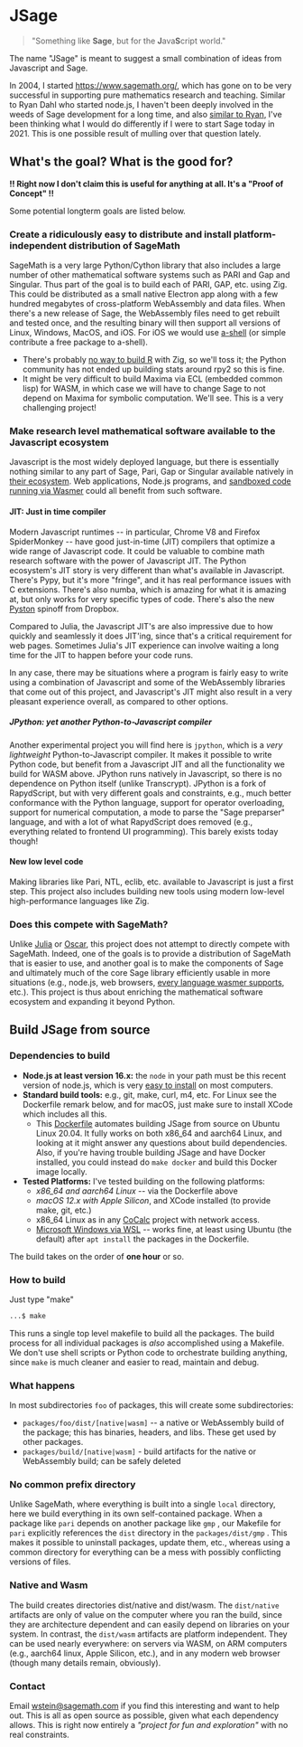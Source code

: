 # JSage

> "Something like **Sage**, but for the **J**ava**S**cript world."

The name "JSage" is meant to suggest a small combination of ideas from Javascript and Sage.

In 2004, I started https://www.sagemath.org/, which has gone on to be very successful in supporting pure mathematics research and teaching. Similar to Ryan Dahl who started node.js, I haven't been deeply involved in the weeds of Sage development for a long time, and also [similar to Ryan](https://www.youtube.com/watch?v=M3BM9TB-8yA), I've been thinking what I would do differently if I were to start Sage today in 2021. This is one possible result of mulling over that question lately.

## What's the goal? What is the good for?

**!! Right now I don't claim this is useful for anything at all. It's a "Proof of Concept" !!**

Some potential longterm goals are listed below.

### Create a ridiculously easy to distribute and install platform-independent distribution of SageMath

SageMath is a very large Python/Cython library that also includes a large number of other mathematical software systems such as PARI and Gap and Singular. Thus part of the goal is to build each of PARI, GAP, etc. using Zig. This could be distributed as a small native Electron app along with a few hundred megabytes of cross-platform WebAssembly and data files. When there's a new release of Sage, the WebAssembly files need to get rebuilt and tested once, and the resulting binary will then support all versions of Linux, Windows, MacOS, and iOS. For iOS we would use [a-shell](https://github.com/holzschu/a-shell#programming--add-more-commands) (or simple contribute a free package to a-shell).

- There's probably [no way to build R](https://www.r-project.org/) with Zig, so we'll toss it; the Python community has not ended up building stats around rpy2 so this is fine.
- It might be very difficult to build Maxima via ECL (embedded common lisp) for WASM, in which case we will have to change Sage to not depend on Maxima for symbolic computation. We'll see. This is a very challenging project!

### Make research level mathematical software available to the Javascript ecosystem

Javascript is the most widely deployed language, but there is essentially nothing similar to any part of Sage, Pari, Gap or Singular available natively in [their ecosystem](https://www.npmjs.com/). Web applications, Node.js programs, and [sandboxed code running via Wasmer](https://blog.cloudflare.com/workers-unbound-ga/) could all benefit from such software.

#### JIT: Just in time compiler

Modern Javascript runtimes -- in particular, Chrome V8 and Firefox SpiderMonkey -- have good just-in-time (JIT) compilers that optimize a wide range of Javascript code. It could be valuable to combine math research software with the power of Javascript JIT. The Python ecosystem's JIT story is very different than what's available in Javascript.  There's Pypy, but it's more "fringe",  and it has real performance issues with C extensions. There's also numba, which is amazing for what it is amazing at, but only works for very specific types of code. There's also the new [Pyston](https://www.pyston.org/) spinoff from Dropbox.

Compared to Julia, the Javascript JIT's are also impressive due to how quickly and seamlessly it does JIT'ing, since that's a critical requirement for web pages. Sometimes Julia's JIT experience can involve waiting a long time for the JIT to happen before your code runs.

In any case, there may be situations where a program is fairly easy to write using a combination of Javascript and some of the WebAssembly libraries that come out of this project, and Javascript's JIT might also result in a very pleasant experience overall, as compared to other options.

##### JPython: yet another Python-to-Javascript compiler

Another experimental project you will find here is `jpython`, which is a _very lightweight_ Python-to-Javascript compiler. It makes it possible to write Python code, but benefit from a Javascript JIT and all the functionality we build for WASM above. JPython runs natively in Javascript, so there is no dependence on Python itself (unlike Transcrypt). JPython is a fork of RapydScript, but with very different goals and constraints, e.g., much better conformance with the Python language, support for operator overloading, support for numerical computation, a mode to parse the "Sage preparser" language, and with a lot of what RapydScript does removed (e.g., everything related to frontend UI programming).   This barely exists today though!

#### New low level code

Making libraries like Pari, NTL, eclib, etc. available to Javascript is just a first step. This project also includes building new tools using modern low-level high-performance languages like Zig.

### Does this compete with SageMath?

Unlike [Julia](https://julialang.org/) or [Oscar](https://oscar.computeralgebra.de/), this project does not attempt to directly compete with SageMath. Indeed, one of the goals is to provide a distribution of SageMath that is easier to use, and another goal is to make the components of Sage and ultimately much of the core Sage library efficiently usable in more situations (e.g., node.js, web browsers, [every language wasmer supports](https://github.com/wasmerio/wasmer#-language-integrations), etc.). This project is thus about enriching the mathematical software ecosystem and expanding it beyond Python.

## Build JSage from source

### Dependencies to build

- **Node.js at least version 16.x:** the `node` in your path must be this recent version of node.js, which is very [easy to install](https://nodejs.org/en/download/) on most computers.
- **Standard build tools:** e.g., git, make, curl, m4, etc. For Linux see the Dockerfile remark below, and for macOS, just make sure to install XCode which includes all this.
  - This [Dockerfile](./Dockerfile) automates building JSage from source on Ubuntu Linux 20.04.  It fully works on both x86\_64 and aarch64 Linux, and looking at it might answer any questions about build dependencies.  Also, if you're having trouble building JSage and have Docker installed, you could instead do `make docker` and build this Docker image locally.
- **Tested Platforms:** I've tested building on the following platforms:
  - _x86\_64 and aarch64 Linux_ -- via the Dockerfile above
  - _macOS 12.x with Apple Silicon_, and XCode installed (to provide make, git, etc.)
  - x86\_64 Linux as in any [CoCalc](https://cocalc.com) project with network access.
  - [Microsoft Windows via WSL](https://docs.microsoft.com/en-us/windows/wsl/install#change-the-default-linux-distribution-installed) -- works fine, at least using Ubuntu (the default) after `apt install` the packages in the Dockerfile.

The build takes on the order of **one hour** or so.

### How to build

Just type "make"

```sh
...$ make
```

This runs a single top level makefile to build all the packages. The build process for all individual packages is _also_ accomplished using a Makefile. We don't use shell scripts or Python code to orchestrate building anything, since `make` is much cleaner and easier to read, maintain and debug.

### What happens

In most subdirectories `foo` of packages, this will create some subdirectories:

- `packages/foo/dist/[native|wasm]` -- a native or WebAssembly build of the package; this has binaries, headers, and libs. These get used by other packages.
- `packages/build/[native|wasm]` - build artifacts for the native or WebAssembly build; can be safely deleted

### No common prefix directory

Unlike SageMath, where everything is built into a single `local` directory, here we build everything in its own self-contained package. When a package like `pari` depends on another package like `gmp` , our Makefile for `pari` explicitly references the `dist` directory in the `packages/dist/gmp` . This makes it possible to uninstall packages, update them, etc., whereas using a common directory for everything can be a mess with possibly conflicting versions of files.

### Native and Wasm

The build creates directories dist/native and dist/wasm. The `dist/native` artifacts are only of value on the computer where you ran the build, since they are architecture dependent and can easily depend on libraries on your system. In contrast, the `dist/wasm` artifacts are platform independent.  They can be used nearly everywhere: on servers via WASM, on ARM computers (e.g., aarch64 linux, Apple Silicon, etc.), and in any modern web browser (though many details remain, obviously).

### Contact

Email [wstein@sagemath.com](mailto:wstein@sagemath.com) if you find this interesting and want to help out.  This is all as open source as possible, given what each dependency allows.   This is right now entirely a _"project for fun and exploration"_ with no real constraints.
